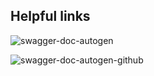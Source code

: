 ## Helpful links

![swagger-doc-autogen](https://medium.com/swlh/automatic-api-documentation-in-node-js-using-swagger-dd1ab3c78284)

![swagger-doc-autogen-github](https://github.com/davibaltar/example-swagger-autogen)
